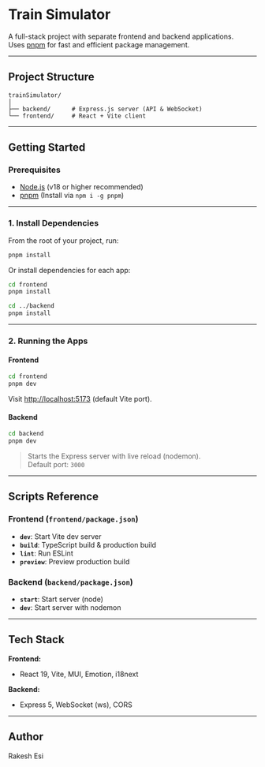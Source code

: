# Train Simulator

A full-stack project with separate frontend and backend applications.  
Uses [pnpm](https://pnpm.io/) for fast and efficient package management.

---

## Project Structure

```
trainSimulator/
│
├── backend/      # Express.js server (API & WebSocket)
└── frontend/     # React + Vite client
```

---

## Getting Started

### Prerequisites

- [Node.js](https://nodejs.org/) (v18 or higher recommended)
- [pnpm](https://pnpm.io/) (Install via `npm i -g pnpm`)

---

### 1. Install Dependencies

From the root of your project, run:

```sh
pnpm install
```

Or install dependencies for each app:

```sh
cd frontend
pnpm install

cd ../backend
pnpm install
```

---

### 2. Running the Apps

#### Frontend

```sh
cd frontend
pnpm dev
```

Visit [http://localhost:5173](http://localhost:5173) (default Vite port).

#### Backend

```sh
cd backend
pnpm dev
```

> Starts the Express server with live reload (nodemon).  
> Default port: `3000`

---

## Scripts Reference

### Frontend (`frontend/package.json`)

- **`dev`**: Start Vite dev server
- **`build`**: TypeScript build & production build
- **`lint`**: Run ESLint
- **`preview`**: Preview production build

### Backend (`backend/package.json`)

- **`start`**: Start server (node)
- **`dev`**: Start server with nodemon

---

## Tech Stack

**Frontend:**  
- React 19, Vite, MUI, Emotion, i18next

**Backend:**  
- Express 5, WebSocket (ws), CORS

---


## Author

Rakesh Esi
